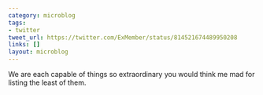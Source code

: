 ```yaml
---
category: microblog
tags:
- twitter
tweet_url: https://twitter.com/ExMember/status/814521674489950208
links: []
layout: microblog
---
```

We are each capable of things so extraordinary you would think me mad for listing the least of them.
